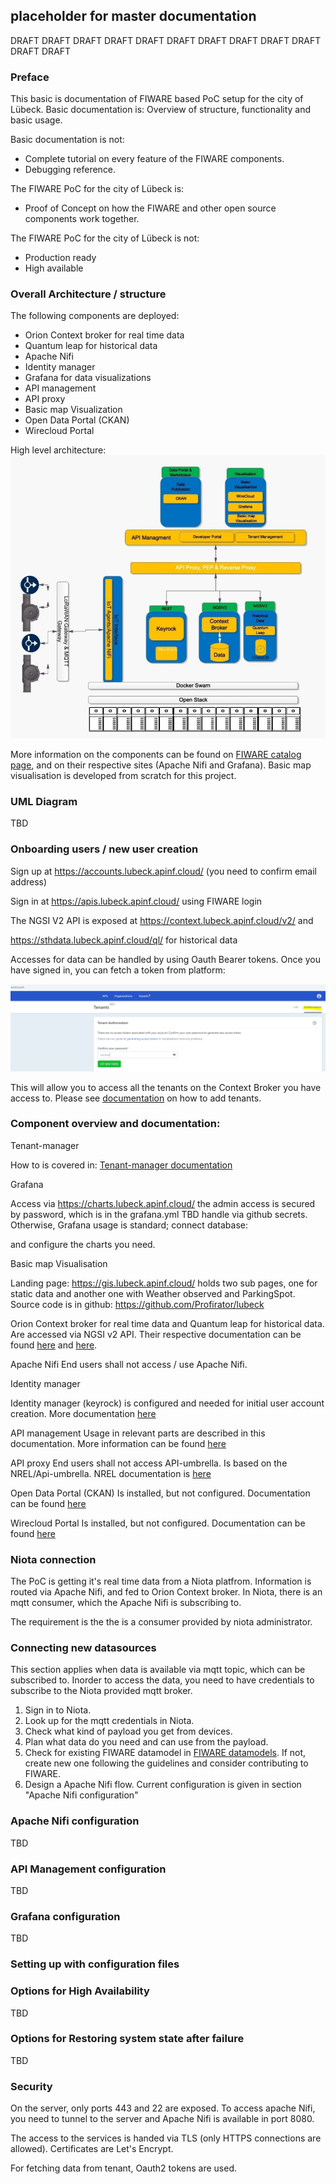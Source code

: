 ## placeholder for master documentation

DRAFT DRAFT DRAFT DRAFT DRAFT DRAFT DRAFT DRAFT DRAFT DRAFT DRAFT DRAFT

### Preface
This basic is documentation of FIWARE based PoC setup for the city of Lübeck. Basic documentation is:
Overview of structure, functionality and basic usage.

Basic documentation is not:
- Complete tutorial on every feature of the FIWARE components.
- Debugging reference.

The FIWARE PoC for the city of Lübeck is:
- Proof of Concept on how the FIWARE and other open source components work together.

The FIWARE PoC for the city of Lübeck is not:
- Production ready
- High available


### Overall Architecture / structure

The following components are deployed:

- Orion Context broker for real time data
- Quantum leap for historical data
- Apache Nifi
- Identity manager
- Grafana for data visualizations
- API management
- API proxy
- Basic map Visualization
- Open Data Portal (CKAN)
- Wirecloud Portal

High level architecture:
![Architecture](images/Archtecture2.png)

More information on the components can be found on [FIWARE catalog page](https://www.fiware.org/developers/catalogue/), and on their respective sites (Apache Nifi and Grafana). Basic map visualisation is developed from scratch for this project.

### UML Diagram
TBD

### Onboarding users / new user creation

Sign up at https://accounts.lubeck.apinf.cloud/ (you need to confirm email address)

Sign in at https://apis.lubeck.apinf.cloud/ using FIWARE login

The NGSI V2 API is exposed at https://context.lubeck.apinf.cloud/v2/ and

https://sthdata.lubeck.apinf.cloud/ql/ for historical data

Accesses for data can be handled by using Oauth Bearer tokens. Once you have signed in, you can fetch a token from platform:

![images/oauthtoken.PNG](images/oauthtoken.PNG)

This will allow you to access all the tenants on the Context Broker you have access to. Please see [documentation](https://apinf-fiware.readthedocs.io/en/latest/#tenant-manager-ui) on how to add tenants.

### Component overview and documentation:

Tenant-manager

How to is covered in: [Tenant-manager documentation](https://apinf-fiware.readthedocs.io/en/latest/#tenant-manager-ui)

Grafana

Access via https://charts.lubeck.apinf.cloud/ the admin access is secured by password, which is in the grafana.yml TBD handle via github secrets. Otherwise, Grafana usage is standard; connect database:

and configure the charts you need.

Basic map Visualisation

Landing page: https://gis.lubeck.apinf.cloud/ holds two sub pages, one for static data and another one with Weather observed and ParkingSpot. Source code is in github: https://github.com/Profirator/lubeck

Orion Context broker for real time data and Quantum leap for historical data. Are accessed via NGSI v2 API. Their respective documentation can be found [here](https://fiware-orion.rtfd.io/) and [here](https://github.com/smartsdk/ngsi-timeseries-api/).

Apache Nifi
End users shall not access / use Apache Nifi.

Identity manager

Identity manager (keyrock) is configured and needed for initial user account creation. More documentation [here](https://fiware-idm.readthedocs.io/en/latest/)

API management 
Usage in relevant parts are described in this documentation. More information can be found [here](https://github.com/apinf/platform)

API proxy
End users shall not access API-umbrella. 
Is based on the NREL/Api-umbrella. NREL documentation is [here](https://api-umbrella.readthedocs.io/en/latest/)

Open Data Portal (CKAN) 
Is installed, but not configured. Documentation can be found [here](https://fiware-ckan-extensions.rtfd.io/)

Wirecloud Portal
Is installed, but not configured. Documentation can be found [here](https://wirecloud.rtfd.io/)

### Niota connection

The PoC is getting it's real time data from a Niota platfrom. Information is routed via Apache Nifi, and fed to Orion Context broker. In Niota, there is an mqtt consumer, which the Apache Nifi is subscribing to.

The requirement is the the is a consumer provided by niota administrator.

### Connecting new datasources

This section applies when data is available via mqtt topic, which can be subscribed to. Inorder to access the data, you need to have credentials to subscribe to the Niota provided mqtt broker.

1) Sign in to Niota.
2) Look up for the mqtt credentials in Niota.
3) Check what kind of payload you get from devices.
4) Plan what data do you need and can use from the payload.
5) Check for existing FIWARE datamodel in [FIWARE datamodels](https://www.fiware.org/developers/data-models/). If not, create new one following the guidelines and consider contributing to FIWARE.
6) Design a Apache Nifi flow. Current configuration is given in section "Apache Nifi configuration"

### Apache Nifi configuration
TBD

### API Management configuration
TBD

### Grafana configuration
TBD

### Setting up with configuration files

### Options for High Availability
TBD

### Options for Restoring system state after failure
TBD

### Security

On the server, only ports 443 and 22 are exposed. To access apache Nifi, you need to tunnel to the server and Apache Nifi is available in port 8080.

The access to the services is handed via TLS (only HTTPS connections are allowed). Certificates are Let's Encrypt.

For fetching data from tenant, Oauth2 tokens are used.
